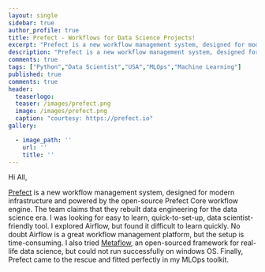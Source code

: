 ```yaml
---
layout: single
sidebar: true
author_profile: true
title: Prefect - Workflows for Data Science Projects!
excerpt: "Prefect is a new workflow management system, designed for modern infrastructure and powered by the open-source Prefect Core workflow engine."
description: "Prefect is a new workflow management system, designed for modern infrastructure and powered by the open-source Prefect Core workflow engine."
comments: true
tags: ["Python","Data Scientist","USA","MLOps","Machine Learning"]
published: true
comments: true
header:
  teaserlogo:
  teaser: /images/prefect.png
  image: /images/prefect.png
  caption: "courtesy: https://prefect.io"
gallery:

  - image_path: ''
    url: ''
    title: ''
---
```

Hi All,

[Prefect](https://github.com/PrefectHQ/prefect) is a new workflow management system, designed for modern infrastructure and powered by the open-source Prefect Core workflow engine. The team claims that they rebuilt data engineering for the data science era. I was looking for easy to learn, quick-to-set-up, data scientist-friendly tool. I explored Airflow, but found it difficult to learn quickly. No doubt Airflow is a great workflow management platform, but the setup is time-consuming. I also tried [Metaflow](https://metaflow.org/), an open-sourced framework for real-life data science, but could not run successfully on windows OS. Finally, Prefect came to the rescue and fitted perfectly in my MLOps toolkit.
